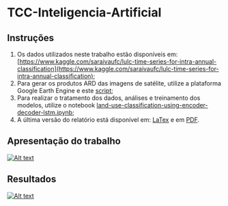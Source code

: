 # TCC-Inteligencia-Artificial
## Instruções
1. Os dados utilizados neste trabalho estão disponíveis em: [https://www.kaggle.com/saraivaufc/lulc-time-series-for-intra-annual-classification](https://www.kaggle.com/saraivaufc/lulc-time-series-for-intra-annual-classification);
2. Para gerar os produtos ARD das imagens de satélite, utilize a plataforma Google Earth Engine e este [script](https://github.com/saraivaufc/TCC-Inteligencia-Artificial/blob/master/1-Gera%C3%A7%C3%A3o%20dos%20dados%20de%20treinamento%2C%20valida%C3%A7%C3%A3o%20e%20teste%20dos%20modelos/main.js);
3. Para realizar o tratamento dos dados, análises e treinamento dos modelos, utilize o notebook [land-use-classification-using-encoder-decoder-lstm.ipynb](https://github.com/saraivaufc/TCC-Inteligencia-Artificial/blob/master/2-Script%20para%20o%20tratamento%2C%20an%C3%A1lise%20e%20treinamento%20dos%20modelos/land-use-classification-using-encoder-decoder-lstm.ipynb);
4. A última versão do relatório está disponível em: [LaTex](https://github.com/saraivaufc/TCC-Inteligencia-Artificial/tree/master/3-Relat%C3%B3rio%20em%20LaTex) e em [PDF](https://github.com/saraivaufc/TCC-Inteligencia-Artificial/blob/master/3-Relat%C3%B3rio%20em%20LaTex/tcc_inteligencia_artificial.pdf).

## Apresentação do trabalho

[![Alt text](https://img.youtube.com/vi/rQhdG4yK580/0.jpg)](https://www.youtube.com/watch?v=rQhdG4yK580)

## Resultados 
[![Alt text](https://img.youtube.com/vi/R6SwGzosLfM/0.jpg)](https://www.youtube.com/watch?v=R6SwGzosLfM)

